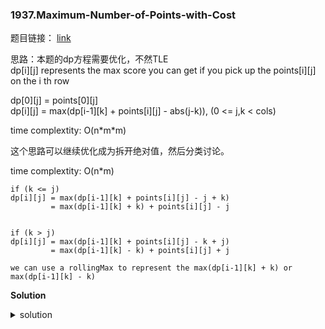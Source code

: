 ### 1937.Maximum-Number-of-Points-with-Cost

题目链接： [link](https://leetcode.com/problems/maximum-number-of-points-with-cost/)

思路：本题的dp方程需要优化，不然TLE     
dp[i][j] represents the max score you can get if you pick up the points[i][j] on the i th row      

dp[0][j] = points[0][j]      
dp[i][j] = max(dp[i-1][k] + points[i][j] - abs(j-k)), (0 <= j,k < cols)

time complextity: O(n\*m\*m)

这个思路可以继续优化成为拆开绝对值，然后分类讨论。

time complextity: O(n\*m)

```
if (k <= j)    
dp[i][j] = max(dp[i-1][k] + points[i][j] - j + k) 
         = max(dp[i-1][k] + k) + points[i][j] - j


if (k > j) 
dp[i][j] = max(dp[i-1][k] + points[i][j] - k + j)
         = max(dp[i-1][k] - k) + points[i][j] + j

we can use a rollingMax to represent the max(dp[i-1][k] + k) or max(dp[i-1][k] - k)
```

**Solution**

<details>
<summary>solution</summary>

```C++
class Solution {
public:
    long long maxPoints(vector<vector<int>>& points) {
        const int m = points.size(), n = points[0].size();
        vector<long long> dp1(n, 0L), dp2(n, 0L);
        long long ans = 0L;
        for (int i = 0; i < n; ++i) {
            dp1[i] = points[0][i];
        }
        for (int i = 1; i < m; ++i) {
            long long rollingMax = LLONG_MIN;
            for (int j = 0; j < n; ++j) {
                rollingMax = max(dp1[j] + j, rollingMax);
                dp2[j] = max(rollingMax + points[i][j] - j, dp2[j]);
            }
            rollingMax = LLONG_MIN;
            for (int j = n-1; j >= 0; --j) {
                rollingMax = max(dp1[j] - j, rollingMax);
                dp2[j] = max(rollingMax + points[i][j] + j, dp2[j]);
            }
            swap(dp1, dp2);
            fill(dp2.begin(), dp2.end(), 0L); 
        }
        for (int i = 0; i < n; ++i) {
            ans = max(ans, dp1[i]);
        }
        return ans;
    }
};
```

</details>